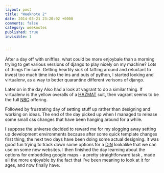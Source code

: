 ```yaml
---
layout: post
title: "Weeknote 2"
date: 2014-03-21 23:20:02 +0000
comments: false
category: weeknotes
published: true
invisible: 1


---
```


After a day off with sniffles, what could be more enjoybale than a morning trying to get various versions of django to play nicely on my machine? Lots of things I'm sure. Getting heartily sick of faffing around and reluctant to invest too much time into the ins and outs of python, I started looking and virtualenv, as a way to better quarantine different verisons of django.

Later on in the day Also had a look at vagrant to do a similar thing. If virtualenv is the yellow overalls of a [HAZMAT](http://en.wikipedia.org/wiki/Hazmat_suit) suit, then vagrant seems to be the full [NBC](http://en.wikipedia.org/wiki/NBC_suit) offering.

Followed by frustrating day of setting stuff up rather than designing and working on ideas. The end of the day picked up when I managed to release some small css changes that have been hanging around for a while.

I suppose the universe decided to reward me for my slogging away setting up development environments because after some quick template changes first thing, the next two days have been doing some actual designing. It was good fun trying to track down some options for a [DIN](http://idsgn.org/posts/know-your-type-din/) lookalike that we can use on some new websites. I then finished the day learning about the options for embedding google maps - a pretty straightforward task , made all the more enjoyable by the fact that I've been meaning to look at it for ages, and now finally have.
